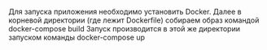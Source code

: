 Для запуска приложения необходимо установить Docker.
Далее в корневой директории (где лежит Dockerfile) собираем образ командой docker-compose build
Запуск производится в этой же директории запуском команды docker-compose up